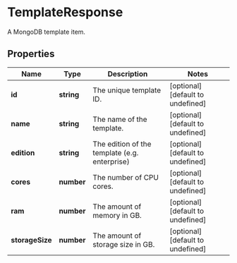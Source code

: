 # TemplateResponse

A MongoDB template item.
## Properties
| Name | Type | Description | Notes |
| ------------ | ------------- | ------------- | ------------- |
| **id** | **string** | The unique template ID. | [optional] [default to undefined] |
| **name** | **string** | The name of the template. | [optional] [default to undefined] |
| **edition** | **string** | The edition of the template (e.g. enterprise) | [optional] [default to undefined] |
| **cores** | **number** | The number of CPU cores. | [optional] [default to undefined] |
| **ram** | **number** | The amount of memory in GB. | [optional] [default to undefined] |
| **storageSize** | **number** | The amount of storage size in GB. | [optional] [default to undefined] |


